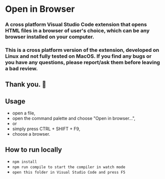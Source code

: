 # Open in Browser

### A cross platform Visual Studio Code extension that opens HTML files in a browser of user's choice, which can be any browser installed on your computer.

### This is a cross platform version of the extension, developed on Linux and not fully tested on MacOS. If you find any bugs or you have any questions, please report/ask them before leaving a bad review.
## Thank you. 🙏

## Usage

  * open a file,
  * open the command palette and choose "Open in browser...",
  * or
  * simply press CTRL + SHIFT + F9,
  * choose a browser.

## How to run locally
  * ```npm install```
  * ```npm run compile to start the compiler in watch mode```
  * ```open this folder in Visual Studio Code and press F5```